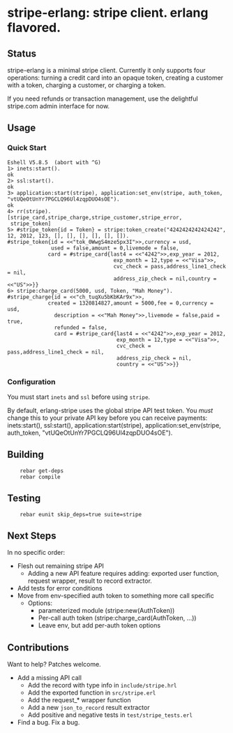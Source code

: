 stripe-erlang: stripe client.  erlang flavored.
===============================================

Status
------
stripe-erlang is a minimal stripe client.  Currently it only supports four
operations: turning a credit card into an opaque token, creating a
customer with a token, charging a customer, or charging a token.

If you need refunds or transaction management, use the delightful stripe.com
admin interface for now.

Usage
-----
### Quick Start
    Eshell V5.8.5  (abort with ^G)
    1> inets:start().
    ok
    2> ssl:start().
    ok
    3> application:start(stripe), application:set_env(stripe, auth_token, "vtUQeOtUnYr7PGCLQ96Ul4zqpDUO4sOE").
    ok
    4> rr(stripe).
    [stripe_card,stripe_charge,stripe_customer,stripe_error,
     stripe_token]
    5> #stripe_token{id = Token} = stripe:token_create("4242424242424242", 12, 2012, 123, [], [], [], [], [], []).
    #stripe_token{id = <<"tok_0WwgS4mze5px3I">>,currency = usd,
                  used = false,amount = 0,livemode = false,
                 card = #stripe_card{last4 = <<"4242">>,exp_year = 2012,
                                      exp_month = 12,type = <<"Visa">>,
                                      cvc_check = pass,address_line1_check = nil,
                                      address_zip_check = nil,country = <<"US">>}}
    6> stripe:charge_card(5000, usd, Token, "Mah Money").
    #stripe_charge{id = <<"ch_tuqXu5bKbKAr9x">>,
                 created = 1320814827,amount = 5000,fee = 0,currency = usd,
                   description = <<"Mah Money">>,livemode = false,paid = true,
                   refunded = false,
                   card = #stripe_card{last4 = <<"4242">>,exp_year = 2012,
                                       exp_month = 12,type = <<"Visa">>,
                                       cvc_check = pass,address_line1_check = nil,
                                       address_zip_check = nil,
                                       country = <<"US">>}}
### Configuration
You must start `inets` and `ssl` before using `stripe`.

By default, erlang-stripe uses the global stripe API test token.
You *must* change this to your private API key before you can receive payments:
     inets:start(),
     ssl:start(),
     application:start(stripe),
     application:set_env(stripe, auth_token, "vtUQeOtUnYr7PGCLQ96Ul4zqpDUO4sOE").

Building
--------
        rebar get-deps
        rebar compile

Testing
-------
        rebar eunit skip_deps=true suite=stripe

Next Steps
----------
In no specific order:

* Flesh out remaining stripe API
  * Adding a new API feature requires adding: exported user function, request wrapper, result to record extractor.
* Add tests for error conditions
* Move from env-specified auth token to something more call specific
  * Options:
    * parameterized module (stripe:new(AuthToken))
    * Per-call auth token (stripe:charge_card(AuthToken, ...))
    * Leave env, but add per-auth token options

Contributions
-------------
Want to help?  Patches welcome.

* Add a missing API call
  * Add the record with type info in `include/stripe.hrl`
  * Add the exported function in `src/stripe.erl`
  * Add the request_* wrapper function
  * Add a new `json_to_record` result extractor
  * Add positive and negative tests in `test/stripe_tests.erl`
* Find a bug.  Fix a bug.
